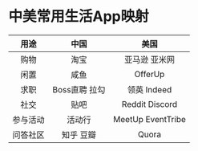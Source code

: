 # 中美常用生活App映射

| 用途         | 中国         | 美国                                                     |
|:------------:|:----------------:| :------------------------------------------------------------:|
| 购物         | 淘宝             | 亚马逊 亚米网                       |
| 闲置         | 咸鱼             | OfferUp                             |
| 求职         | Boss直聘 拉勾 | 领英 Indeed |
| 社交         | 贴吧             | Reddit Discord |
| 参与活动     | 活动行           | MeetUp EventTribe |
| 问答社区     | 知乎 豆瓣       | Quora                          |
